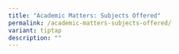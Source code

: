 ```yaml
---
title: "Academic Matters: Subjects Offered"
permalink: /academic-matters-subjects-offered/
variant: tiptap
description: ""
---
```

<p></p>
